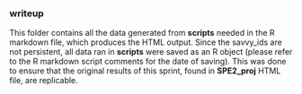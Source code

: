 ### **writeup**
This folder contains all the data generated from **scripts** needed in the R markdown file, which produces the HTML output. Since the savvy_ids are not persistent, all data ran in **scripts** were saved as an R object (please refer to the R markdown script comments for the date of saving). This was done to ensure that the original results of this sprint, found in **SPE2_proj** HTML file, are replicable.
